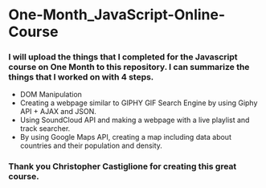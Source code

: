 # One-Month_JavaScript-Online-Course
### I will upload the things that I completed for the Javascript course on One Month to this repository. I can summarize the things that I worked on with 4 steps.
- DOM Manipulation 
- Creating a webpage similar to GIPHY GIF Search Engine by using Giphy API + AJAX and JSON.
- Using SoundCloud API and making a webpage with a live playlist and track searcher.
- By using Google Maps API, creating a map including data about countries and their population and density.
### Thank you Christopher Castiglione for creating this great course.
